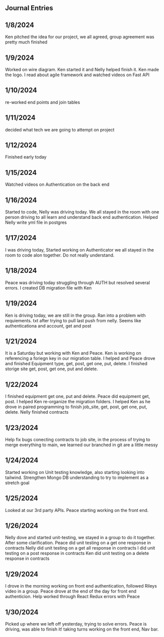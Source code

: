 ## Journal Entries
## 1/8/2024

Ken pitched the idea for our project, we all agreed, group agreement was pretty much finished

## 1/9/2024

Worked on wire diagram. Ken started it and Nelly helped finish it. Ken made the logo. I read about agile framework and watched videos on Fast API

## 1/10/2024

re-worked end points and join tables

## 1/11/2024

decided what tech we are going to attempt on project

## 1/12/2024

Finished early today

## 1/15/2024

Watched videos on Authentication on the back end

## 1/16/2024

Started to code, Nelly was driving today. We all stayed in the room with one person driving to all learn and understand back end authentication. Helped Nelly write yml file in postgres

## 1/17/2024

I was driving today, Started working on Authenticator we all stayed in the room to code alon together. Do not really understand.

## 1/18/2024

Peace was driving today struggling through AUTH but resolved several errors. I created DB migration file with Ken

## 1/19/2024

Ken is driving today, we are still in the group. Ran into a problem with requiements. txt after trying to pull last push from nelly. Seems like authenticationa and account, get and post

## 1/21/2024

It is a Saturday but working with Ken and Peace. Ken is working on referencing a foriegn key in our migration table. I helped and Peace drove and finished Equipment type, get, post, get one, put, delete.
I finished storige site get, post, get one, put and delete.

## 1/22/2024

I finished equipment get one, put and delete. Peace did equipment get, post. I helped Ken re-organize the migration folders. I helped Ken as he drove in paired programming to finish job_site, get, post, get one, put, delete. Nelly finished contracts

## 1/23/2024

Help fix bugs conecting contracts to job site, in the process of trying to merge everything to main, we learned our branched in git are a little messy

## 1/24/2024

Started working on Unit testing knowledge, also starting looking into tailwind. Strengthen Mongo DB understanding to try to implement as a stretch goal

## 1/25/2024

 Looked at our 3rd party APIs. Peace starting working on the front end.

 ## 1/26/2024

 Nelly dove and started unit-testing, we stayed in a group to do it together. After some clarification. Peace did unit testing on a get one response in contracts
 Nelly did unit testing on a get all response in contracts
 I did unit testing on a post response in contracts
 Ken did unit testing on a delete response in contracts

 ## 1/29/2024

 I drove in the morning working on front end authentication, followed Rileys video in a group. Peace drove at the end of the day for front end authenticion. Help worked through React Redux errors with Peace

 ## 1/30/2024

 Picked up where we left off yesterday, trying to solve errors. Peace is driving, was able to finish it!
 taking turns working on the front end, Nav bar.
